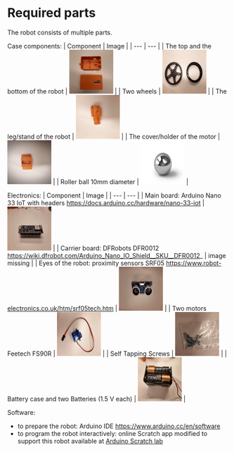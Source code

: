 # Required parts

The robot consists of multiple parts.

Case components:
| Component | Image | 
| ---      | ---       |
| The top and the bottom of the robot | <img src="/doc/pictures/image16.jpg" width="100" height="100"> | 
| Two wheels | <img src="/doc/pictures/image7.jpg" width="100" height="100"> | 
| The leg/stand of the robot | <img src="/doc/pictures/image14.jpg" width="100" height="100">   | 
| The cover/holder of the motor | <img src="/doc/pictures/image4.jpg" width="100" height="100">  | 
| Roller ball 10mm diameter | <img src="/doc/pictures/image29.jpg" width="100" height="100"> |


Electronics:
| Component | Image | 
| ---      | ---       |
| Main board: Arduino Nano 33 IoT with headers  https://docs.arduino.cc/hardware/nano-33-iot | <img src="/doc/pictures/image19.jpg" width="100" height="100"> | 
| Carrier board: DFRobots DFR0012 https://wiki.dfrobot.com/Arduino_Nano_IO_Shield__SKU__DFR0012_ |  image missing  | 
| Eyes of the robot: proximity sensors SRF05 https://www.robot-electronics.co.uk/htm/srf05tech.htm | <img src="/doc/pictures/image23.jpg" width="100" height="100">   |
| Two motors Feetech FS90R | <img src="/doc/pictures/image20.jpg" width="100" height="100">   |
| Self Tapping Screws | <img src="/doc/pictures/image24.jpg" width="100" height="100">   | 
| Battery case and two Batteries (1.5 V each) | <img src="/doc/pictures/image10.jpg" width="100" height="100">   |

Software:
* to prepare the robot: Arduino IDE https://www.arduino.cc/en/software  
* to program the robot interactively: online Scratch app modified to support this robot available at [Arduino Scratch lab](https://labs-scratch.arduino.cc/)
